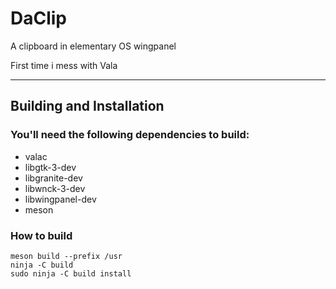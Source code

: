 # DaClip

A clipboard in elementary OS wingpanel

First time i mess with Vala



----


## Building and Installation

### You'll need the following dependencies to build:
* valac
* libgtk-3-dev
* libgranite-dev
* libwnck-3-dev
* libwingpanel-dev
* meson

### How to build
    meson build --prefix /usr
    ninja -C build
    sudo ninja -C build install